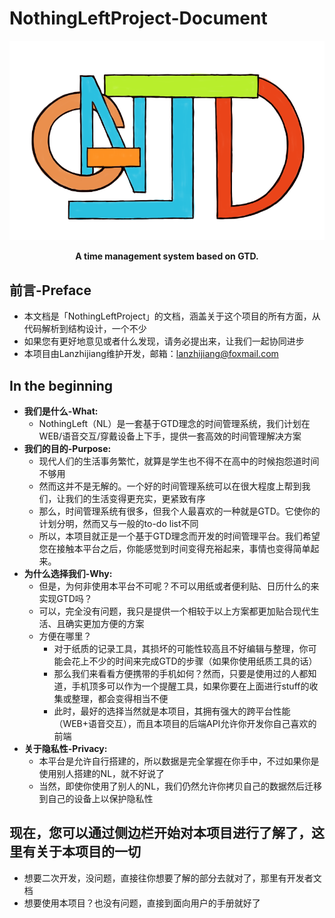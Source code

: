 # NothingLeftProject-Document
<p align="center">
    <a href="https://nothingleftproject.github.io/ProjectDocs">
      <img alt="NothingLeftProject" src="./image/NothingLeft-Logo.png">
    </a>
  </p>

<p align="center">
    <b>A time management system based on GTD.</b>
  </p>


## 前言-Preface
- 本文档是「NothingLeftProject」的文档，涵盖关于这个项目的所有方面，从代码解析到结构设计，一个不少
- 如果您有更好地意见或者什么发现，请务必提出来，让我们一起协同进步
- 本项目由Lanzhijiang维护开发，邮箱：lanzhijiang@foxmail.com

## In the beginning
- **我们是什么-What:**
  - NothingLeft（NL）是一套基于GTD理念的时间管理系统，我们计划在WEB/语音交互/穿戴设备上下手，提供一套高效的时间管理解决方案
- **我们的目的-Purpose:**
  - 现代人们的生活事务繁忙，就算是学生也不得不在高中的时候抱怨道时间不够用
  - 然而这并不是无解的。一个好的时间管理系统可以在很大程度上帮到我们，让我们的生活变得更充实，更紧致有序
  - 那么，时间管理系统有很多，但我个人最喜欢的一种就是GTD。它使你的计划分明，然而又与一般的to-do list不同
  - 所以，本项目就正是一个基于GTD理念而开发的时间管理平台。我们希望您在接触本平台之后，你能感觉到时间变得充裕起来，事情也变得简单起来。
- **为什么选择我们-Why:**
  - 但是，为何非使用本平台不可呢？不可以用纸或者便利贴、日历什么的来实现GTD吗？
  - 可以，完全没有问题，我只是提供一个相较于以上方案都更加贴合现代生活、且确实更加方便的方案
  - 方便在哪里？
    - 对于纸质的记录工具，其损坏的可能性较高且不好编辑与整理，你可能会花上不少的时间来完成GTD的步骤（如果你使用纸质工具的话）
    - 那么我们来看看方便携带的手机如何？然而，只要是使用过的人都知道，手机顶多可以作为一个提醒工具，如果你要在上面进行stuff的收集或整理，都会变得相当不便
    - 此时，最好的选择当然就是本项目，其拥有强大的跨平台性能（WEB+语音交互），而且本项目的后端API允许你开发你自己喜欢的前端
- **关于隐私性-Privacy:**
  - 本平台是允许自行搭建的，所以数据是完全掌握在你手中，不过如果你是使用别人搭建的NL，就不好说了
  - 当然，即使你使用了别人的NL，我们仍然允许你拷贝自己的数据然后迁移到自己的设备上以保护隐私性
  
## 现在，您可以通过侧边栏开始对本项目进行了解了，这里有关于本项目的一切
- 想要二次开发，没问题，直接往你想要了解的部分去就对了，那里有开发者文档
- 想要使用本项目？也没有问题，直接到面向用户的手册就好了